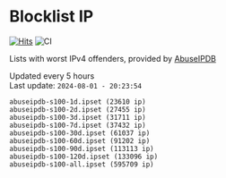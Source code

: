 # Blocklist IP

[![Hits](https://hits.seeyoufarm.com/api/count/incr/badge.svg?url=https%3A%2F%2Fgithub.com%2Fborestad%2Fblocklist-ip%2F&count_bg=%2379C83D&title_bg=%23555555&icon=&icon_color=%23E7E7E7&title=hits&edge_flat=false)](https://hits.seeyoufarm.com)  ![CI](https://img.shields.io/github/workflow/status/borestad/blocklist-ip/CI?style=flat-square)

Lists with worst IPv4 offenders, provided by [AbuseIPDB](https://www.abuseipdb.com/)

<!-- FOOTER-PLACEHOLDER -->
Updated every 5 hours<br>
Last update: `2024-08-01 - 20:23:54`
```
abuseipdb-s100-1d.ipset (23610 ip)
abuseipdb-s100-2d.ipset (27455 ip)
abuseipdb-s100-3d.ipset (31711 ip)
abuseipdb-s100-7d.ipset (37432 ip)
abuseipdb-s100-30d.ipset (61037 ip)
abuseipdb-s100-60d.ipset (91202 ip)
abuseipdb-s100-90d.ipset (113113 ip)
abuseipdb-s100-120d.ipset (133096 ip)
abuseipdb-s100-all.ipset (595709 ip)
```
